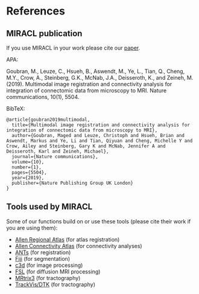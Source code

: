 # References

## MIRACL publication

If you use MIRACL in your work please cite our
[paper](https://www.nature.com/articles/s41467-019-13374-0).

APA:

Goubran, M., Leuze, C., Hsueh, B., Aswendt, M., Ye, L., 
Tian, Q., Cheng, M.Y., Crow, A., Steinberg, G.K., McNab, J.A., 
Deisseroth, K., and Zeineh, M. (2019). Multimodal image 
registration and connectivity analysis for integration of 
connectomic data from microscopy to MRI. Nature communications, 
10(1), 5504.

BibTeX:

```
@article{goubran2019multimodal,
  title={Multimodal image registration and connectivity analysis for integration of connectomic data from microscopy to MRI},
  author={Goubran, Maged and Leuze, Christoph and Hsueh, Brian and Aswendt, Markus and Ye, Li and Tian, Qiyuan and Cheng, Michelle Y and Crow, Ailey and Steinberg, Gary K and McNab, Jennifer A and Deisseroth, Karl and Zeineh, Michael},
  journal={Nature communications},
  volume={10},
  number={1},
  pages={5504},
  year={2019},
  publisher={Nature Publishing Group UK London}
}
```

## Tools used by MIRACL

Some of our functions build on or use these tools (please cite 
their work if you are using them):

 - [Allen Regional Atlas](http://mouse.brain-map.org/static/atlas) (for atlas registration)
 - [Allen Connectivity Atlas](http://connectivity.brain-map.org/) (for connectivity analyses)
 - [ANTs](https://github.com/stnava/ANTs) (for registration)
 - [Fiji](https://imagej.nih.gov/ij/index.html) (for segmentation)
 - [c3d](https://sourceforge.net/projects/c3d) (for image processing)
 - [FSL](https://fsl.fmrib.ox.ac.uk/fsl/fslwiki) (for diffusion MRI processing)
 - [MRtrix3](https://mrtrix.readthedocs.io/en/latest/) (for tractography)
 - [TrackVis/DTK](http://trackvis.org/) (for tractography)
